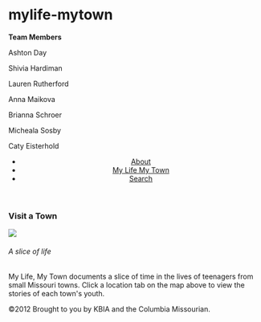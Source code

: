 # mylife-mytown
<p><b>Team Members</b></p>
<p>Ashton Day</p>
<p>Shivia Hardiman</p>
<p>Lauren Rutherford</p>
<p>Anna Maikova</p>
<p>Brianna Schroer</p>
<p>Micheala Sosby</p>
<p>Caty Eisterhold</p>

<!DOCTYPE html>
<html>
<head>
  <title>Home</title>
  <meta charset="utf-8">
  <meta name="author" content="Lauren Rutherford, Micheala Sosby, Brianna Schroer, Caty Eisterhold, Ashton Day, Shivia Hardiman, Anna Maikova">
  <meta name="description" content="My Life, My Town J4502">
  <meta name="viewport" content="width=device-width, initial-scale=1">
<header>  
<ul>
  <li><a href="default.asp">About</a></li>
  <li><a href="news.asp">My Life My Town</a></li>
  <li><a href="contact.asp">Search</a></li>
</ul>
</header>


<body>
  
  <h3>Visit a Town</h3>
  <img src="http://placehold.it/350x150">
  <h6>A slice of life</h6>
  <p>My Life, My Town documents a slice of time in the lives of teenagers from small Missouri towns. Click a location tab on the map above to view the stories of each town's youth.</p>
</body>
</html>

<footer>&copy;2012 
Brought to you by KBIA and the Columbia Missourian.
</footer>
